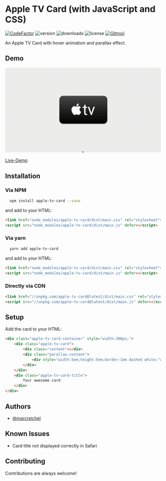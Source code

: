 # Apple TV Card (with JavaScript and CSS)

[![CodeFactor](https://www.codefactor.io/repository/github/marcreichel/apple-tv-card/badge/main)](https://www.codefactor.io/repository/github/marcreichel/apple-tv-card/overview/main)
![version](https://img.shields.io/npm/v/apple-tv-card)
![downloads](https://img.shields.io/npm/dt/apple-tv-card)
![license](https://img.shields.io/npm/l/apple-tv-card)
[![Gitmoji](https://img.shields.io/badge/gitmoji-%20😜%20😍-FFDD67.svg)](https://gitmoji.dev)

An Apple TV Card with hover animation and parallax effect.


## Demo

![Animation](docs/demo.gif)

[Live-Demo](https://marcreichel.github.io/apple-tv-card/)


## Installation

### Via NPM

```bash
  npm install apple-tv-card --save
```

and add to your HTML:

```html
<link href="node_modules/apple-tv-card/dist/main.css" rel="stylesheet">
<script src="node_modules/apple-tv-card/dist/main.js" defer></script>
```

### Via yarn

```bash
  yarn add apple-tv-card
```

and add to your HTML:

```html
<link href="node_modules/apple-tv-card/dist/main.css" rel="stylesheet">
<script src="node_modules/apple-tv-card/dist/main.js" defer></script>
```

### Directly via CDN

```html
<link href="//unpkg.com/apple-tv-card@latest/dist/main.css" rel="stylesheet">
<script src="//unpkg.com/apple-tv-card@latest/dist/main.js" defer></script>
```


## Setup


Add the card to your HTML:

```html
<div class="apple-tv-card-container" style="width:300px;">
    <div class="apple-tv-card">
        <div class="content"></div>
        <div class="parallax-content">
            <div style="width:5em;height:5em;border:1em dashed white;"></div>
        </div>
    </div>
    <div class="apple-tv-card-title">
        Your awesome card
    </div>
</div>
```


## Authors

- [@marcreichel](https://www.github.com/marcreichel)


## Known Issues
- Card title not displayed correctly in Safari


## Contributing

Contributions are always welcome!
